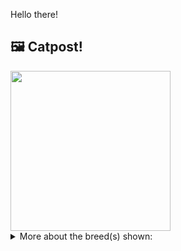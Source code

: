 Hello there!



## 🖼️ Catpost!

<sub>
    <img src="https://cdn2.thecatapi.com/images/vDEddqSfy.png" height="256">
</sub>


<details>
<summary>More about the breed(s) shown:</summary>

Breed: British Shorthair

Description: The British Shorthair is a very pleasant cat to have as a companion, ans is easy going and placid. The British is a fiercely loyal, loving cat and will attach herself to every one of her family members. While loving to play, she doesn't need hourly attention. If she is in the mood to play, she will find someone and bring a toy to that person. The British also plays well by herself, and thus is a good companion for single people.

Links:
<ul>
  <li>CFA http://cfa.org/Breeds/BreedsAB/BritishShorthair.aspx</li>
  <li>Wikipedia https://en.wikipedia.org/wiki/British_Shorthair</li>
</ul> 

</details>

